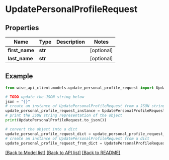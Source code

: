 # UpdatePersonalProfileRequest


## Properties

Name | Type | Description | Notes
------------ | ------------- | ------------- | -------------
**first_name** | **str** |  | [optional] 
**last_name** | **str** |  | [optional] 

## Example

```python
from wise_api_client.models.update_personal_profile_request import UpdatePersonalProfileRequest

# TODO update the JSON string below
json = "{}"
# create an instance of UpdatePersonalProfileRequest from a JSON string
update_personal_profile_request_instance = UpdatePersonalProfileRequest.from_json(json)
# print the JSON string representation of the object
print(UpdatePersonalProfileRequest.to_json())

# convert the object into a dict
update_personal_profile_request_dict = update_personal_profile_request_instance.to_dict()
# create an instance of UpdatePersonalProfileRequest from a dict
update_personal_profile_request_from_dict = UpdatePersonalProfileRequest.from_dict(update_personal_profile_request_dict)
```
[[Back to Model list]](../README.md#documentation-for-models) [[Back to API list]](../README.md#documentation-for-api-endpoints) [[Back to README]](../README.md)



